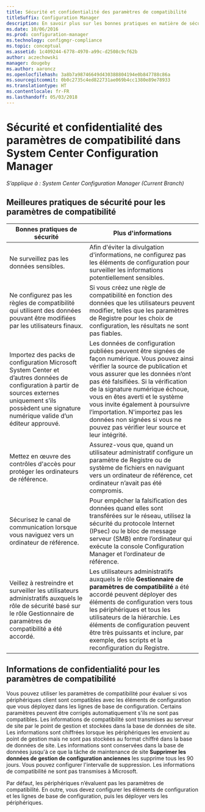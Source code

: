 ```yaml
---
title: Sécurité et confidentialité des paramètres de compatibilité
titleSuffix: Configuration Manager
description: En savoir plus sur les bonnes pratiques en matière de sécurité pour les paramètres de compatibilité dans System Center Configuration Manager.
ms.date: 10/06/2016
ms.prod: configuration-manager
ms.technology: configmgr-compliance
ms.topic: conceptual
ms.assetid: 1c409244-6778-4970-a99c-d2508c9cf62b
author: aczechowski
manager: dougeby
ms.author: aaroncz
ms.openlocfilehash: 3a8b7a98746649d430388804194e0b847788c86a
ms.sourcegitcommit: 0b0c2735c4ed822731ae069b4cc1380e89e78933
ms.translationtype: HT
ms.contentlocale: fr-FR
ms.lasthandoff: 05/03/2018
---
```

# <a name="security-and-privacy-for-compliance-settings-in-system-center-configuration-manager"></a>Sécurité et confidentialité des paramètres de compatibilité dans System Center Configuration Manager

*S’applique à : System Center Configuration Manager (Current Branch)*


## <a name="security-best-practices-for-compliance-settings"></a>Meilleures pratiques de sécurité pour les paramètres de compatibilité  

|Bonnes pratiques de sécurité|Plus d'informations|  
|----------------------------|----------------------|  
|Ne surveillez pas les données sensibles.|Afin d'éviter la divulgation d'informations, ne configurez pas les éléments de configuration pour surveiller les informations potentiellement sensibles.|  
|Ne configurez pas les règles de compatibilité qui utilisent des données pouvant être modifiées par les utilisateurs finaux.|Si vous créez une règle de compatibilité en fonction des données que les utilisateurs peuvent modifier, telles que les paramètres de Registre pour les choix de configuration, les résultats ne sont pas fiables.|  
|Importez des packs de configuration Microsoft System Center et d’autres données de configuration à partir de sources externes uniquement s’ils possèdent une signature numérique valide d’un éditeur approuvé.|Les données de configuration publiées peuvent être signées de façon numérique. Vous pouvez ainsi vérifier la source de publication et vous assurer que les données n’ont pas été falsifiées. Si la vérification de la signature numérique échoue, vous en êtes averti et le système vous invite également à poursuivre l’importation. N'importez pas les données non signées si vous ne pouvez pas vérifier leur source et leur intégrité.|  
|Mettez en œuvre des contrôles d'accès pour protéger les ordinateurs de référence.|Assurez-vous que, quand un utilisateur administratif configure un paramètre de Registre ou de système de fichiers en naviguant vers un ordinateur de référence, cet ordinateur n’avait pas été compromis.|  
|Sécurisez le canal de communication lorsque vous naviguez vers un ordinateur de référence.|Pour empêcher la falsification des données quand elles sont transférées sur le réseau, utilisez la sécurité du protocole Internet (IPsec) ou le bloc de message serveur (SMB) entre l’ordinateur qui exécute la console Configuration Manager et l’ordinateur de référence.|  
|Veillez à restreindre et surveiller les utilisateurs administratifs auxquels le rôle de sécurité basé sur le rôle Gestionnaire de paramètres de compatibilité a été accordé.|Les utilisateurs administratifs auxquels le rôle **Gestionnaire de paramètres de compatibilité** a été accordé peuvent déployer des éléments de configuration vers tous les périphériques et tous les utilisateurs de la hiérarchie. Les éléments de configuration peuvent être très puissants et inclure, par exemple, des scripts et la reconfiguration du Registre.|  

## <a name="privacy-information-for-compliance-settings"></a>Informations de confidentialité pour les paramètres de compatibilité  
 Vous pouvez utiliser les paramètres de compatibilité pour évaluer si vos périphériques client sont compatibles avec les éléments de configuration que vous déployez dans les lignes de base de configuration. Certains paramètres peuvent être corrigés automatiquement s'ils ne sont pas compatibles. Les informations de compatibilité sont transmises au serveur de site par le point de gestion et stockées dans la base de données de site. Les informations sont chiffrées lorsque les périphériques les envoient au point de gestion mais ne sont pas stockées au format chiffré dans la base de données de site. Les informations sont conservées dans la base de données jusqu'à ce que la tâche de maintenance de site **Supprimer les données de gestion de configuration anciennes** les supprime tous les 90 jours. Vous pouvez configurer l'intervalle de suppression. Les informations de compatibilité ne sont pas transmises à Microsoft.  

 Par défaut, les périphériques n’évaluent pas les paramètres de compatibilité. En outre, vous devez configurer les éléments de configuration et les lignes de base de configuration, puis les déployer vers les périphériques.  
